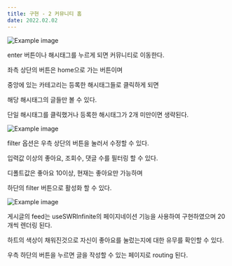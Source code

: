 ```yaml
---
title: 구현 - 2 커뮤니티 홈
date: 2022.02.02
---
```


![Example image](https://imagedelivery.net/x2vrVGmUfxi_qt-pjNxZ6g/6a5bc12b-6956-405f-0aa0-06866ccdcd00/public)

enter 버튼이나 해시태그를 누르게 되면 커뮤니티로 이동한다.

좌측 상단의 버튼은 home으로 가는 버튼이며

중앙에 있는 카테고리는 등록한 해시태그들로 클릭하게 되면

해당 해시태그의 글들만 볼 수 있다.

단일 해시태그를 클릭했거나 등록한 해시태그가 2개 미만이면 생략된다.

![Example image](https://imagedelivery.net/x2vrVGmUfxi_qt-pjNxZ6g/c1c41afd-54b6-4955-876f-e1440bfb4a00/public)

filter 옵션은 우측 상단의 버튼을 눌러서 수정할 수 있다.

입력값 이상의 좋아요, 조회수, 댓글 수를 필터링 할 수 있다.

디폴트값은 좋아요 10이상, 현재는 좋아요만 가능하며

하단의 filter 버튼으로 활성화 할 수 있다.

![Example image](https://imagedelivery.net/x2vrVGmUfxi_qt-pjNxZ6g/4fa45fd4-4958-40d0-e592-779365c06900/public)

게시글의 feed는 useSWRInfinite의 페이지네이션 기능을 사용하여 구현하였으며 20개씩 렌더링 된다.

하트의 색상이 채워진것으로 자신이 좋아요를 눌렀는지에 대한 유무를 확인할 수 있다.

우측 하단의 버튼을 누르면 글을 작성할 수 있는 페이지로 routing 된다.
